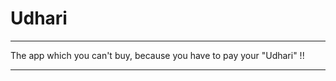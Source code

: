 # Udhari

---------------------------------------------------------------------

The app which you can't buy, because you have to pay your "Udhari" !!

---------------------------------------------------------------------
